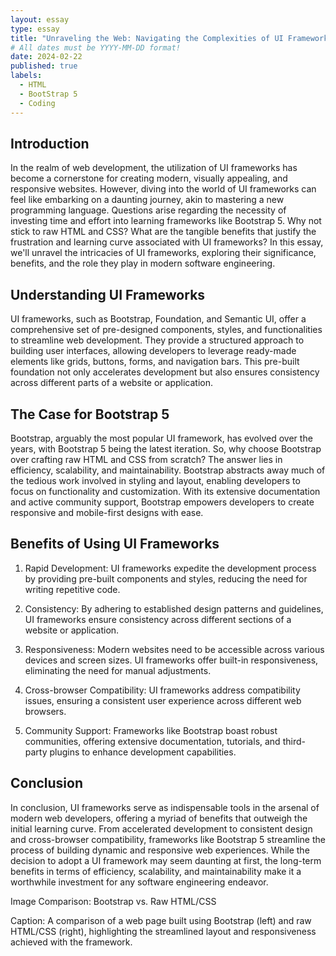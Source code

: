 ```yaml
---
layout: essay
type: essay
title: "Unraveling the Web: Navigating the Complexities of UI Frameworks"
# All dates must be YYYY-MM-DD format!
date: 2024-02-22
published: true
labels:
  - HTML
  - BootStrap 5
  - Coding
---
```


## Introduction

In the realm of web development, the utilization of UI frameworks has become a cornerstone for creating modern, visually appealing, and responsive websites. However, diving into the world of UI frameworks can feel like embarking on a daunting journey, akin to mastering a new programming language. Questions arise regarding the necessity of investing time and effort into learning frameworks like Bootstrap 5. Why not stick to raw HTML and CSS? What are the tangible benefits that justify the frustration and learning curve associated with UI frameworks? In this essay, we'll unravel the intricacies of UI frameworks, exploring their significance, benefits, and the role they play in modern software engineering.

## Understanding UI Frameworks

UI frameworks, such as Bootstrap, Foundation, and Semantic UI, offer a comprehensive set of pre-designed components, styles, and functionalities to streamline web development. They provide a structured approach to building user interfaces, allowing developers to leverage ready-made elements like grids, buttons, forms, and navigation bars. This pre-built foundation not only accelerates development but also ensures consistency across different parts of a website or application.

## The Case for Bootstrap 5

Bootstrap, arguably the most popular UI framework, has evolved over the years, with Bootstrap 5 being the latest iteration. So, why choose Bootstrap over crafting raw HTML and CSS from scratch? The answer lies in efficiency, scalability, and maintainability. Bootstrap abstracts away much of the tedious work involved in styling and layout, enabling developers to focus on functionality and customization. With its extensive documentation and active community support, Bootstrap empowers developers to create responsive and mobile-first designs with ease.

## Benefits of Using UI Frameworks

1. Rapid Development: UI frameworks expedite the development process by providing pre-built components and styles, reducing the need for writing repetitive code.

2. Consistency: By adhering to established design patterns and guidelines, UI frameworks ensure consistency across different sections of a website or application.

3. Responsiveness: Modern websites need to be accessible across various devices and screen sizes. UI frameworks offer built-in responsiveness, eliminating the need for manual adjustments.

4. Cross-browser Compatibility: UI frameworks address compatibility issues, ensuring a consistent user experience across different web browsers.

5. Community Support: Frameworks like Bootstrap boast robust communities, offering extensive documentation, tutorials, and third-party plugins to enhance development capabilities.



## Conclusion

In conclusion, UI frameworks serve as indispensable tools in the arsenal of modern web developers, offering a myriad of benefits that outweigh the initial learning curve. From accelerated development to consistent design and cross-browser compatibility, frameworks like Bootstrap 5 streamline the process of building dynamic and responsive web experiences. While the decision to adopt a UI framework may seem daunting at first, the long-term benefits in terms of efficiency, scalability, and maintainability make it a worthwhile investment for any software engineering endeavor.

Image Comparison: Bootstrap vs. Raw HTML/CSS


Caption: A comparison of a web page built using Bootstrap (left) and raw HTML/CSS (right), highlighting the streamlined layout and responsiveness achieved with the framework.
